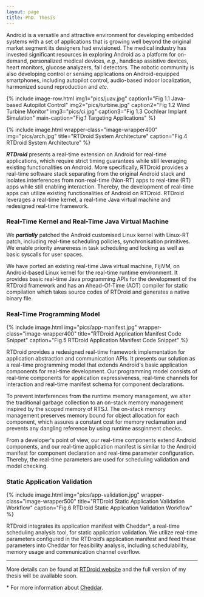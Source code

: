 ```yaml
---
layout: page
title: PhD. Thesis
---
```


Android is a versatile and attractive environment for developing embedded
systems with a set of applications that is growing well beyond the original
market segment its designers had envisioned. The medical industry has invested
significant resources in exploring Android as a platform for on-demand,
personalized medical devices, *e.g.*, handicap assistive devices, heart
monitors, glucose analyzers, fall detectors. The robotic community is also
developing control or sensing applications on Android-equipped smartphones,
including autopilot control, audio-based indoor localization, harmonized sound
reproduction and *etc*.

{% include image-row.html
  img1="pics/juav.jpg" caption1="Fig 1.1 Java-based Autopilot Control"
  img2="pics/turbine.jpg" caption2="Fig 1.2 Wind Turbine Monitor"
  img3="pics/ci.jpg" caption3="Fig 1.3 Cochlear Implant Simulation"
  main-caption="Fig.1 Targeting Applications"
%}


{% include image.html
            wrapper-class="image-wrapper400"
            img="pics/arch.jpg"
            title="RTDroid System Architecture"
            caption="Fig.4 RTDroid System Architecture" %}


___RTDroid___ presents a real-time extension on Android for real-time
applications, which require strict timing guarantees while still leveraging
existing functionalities on Android. More specifically, RTDroid provides a
real-time software stack separating from the original Android stack and
isolates interferences from non-real-time (Non-RT) apps to real-time (RT) apps
while still enabling interaction. Thereby, the development of real-time apps
can utilize existing functionalities of Android on RTDroid. RTDroid leverages a
real-time kernel, a real-time Java virtual machine and redesigned real-time
framework.

### Real-Time Kernel and Real-Time Java Virtual Machine

We ___partially___ patched the Android customised Linux kernel with Linux-RT
patch, including real-time scheduling policies, synchronisation primitives. We
enable priority awareness in task scheduling and locking as well as basic
syscalls for user spaces.


We have ported an existing real-time Java virtual machine, FijiVM, on
Android-based Linux kernel for the real-time runtime environment. It provides
basic real-time Java programming APIs for the development of the RTDroid
framework and has an Ahead-Of-Time (AOT) compiler for static compilation which
takes source codes of RTDroid and generates a native binary file.

### Real-Time Programming Model

{% include image.html
            img="pics/app-manifest.jpg"
            wrapper-class="image-wrapper400"
            title="RTDroid Application Manifest Code Snippet"
            caption="Fig.5 RTDroid Application Manifest Code Snippet" %}

RTDroid provides a redesigned real-time framework implementation for
application abstraction and communication APIs. It presents our solution as a
real-time programming model that extends Android's basic application components
for real-time development. Our programming model consists of real-time
components for application expressiveness, real-time channels for interaction
and real-time manifest schema for component declarations.

To prevent interferences from the runtime memory management, we alter the
traditional garbage collection to an on-stack memory management inspired by the
scoped memory of RTSJ. The on-stack memory management preserves memory bound
for object allocation for each component, which assures a constant cost for
memory reclamation and prevents any dangling reference by using runtime
assginment checks.

From a developer's point of view, our real-time components extend Android
components, and our real-time application manifest is similar to the Android
manifest for component declaration and real-time parameter configuration.
Thereby, the real-time parameters are used for scheduling validation and model
checking.


### Static Application Validation

{% include image.html
            img="pics/app-validation.jpg"
            wrapper-class="image-wrapper500"
            title="RTDroid Static Application Validation Workflow"
            caption="Fig.6 RTDroid Static Application Validation Workflow" %}

RTDroid integrates its application manifest with Cheddar*, a
real-time scheduling analysis tool, for static application validation. We
utilize real-time parameters configured in the RTDroid’s application manifest
and feed these parameters into Cheddar for feasibility analysis, including
schedulability, memory usage and communication channel overflow.

---

More details can be found at [RTDroid website](http://rtdroid.cse.buffalo.edu)
and the full version of my thesis will be available soon.


\* For more information about [Cheddar](http://beru.univ-brest.fr/~singhoff/cheddar/).

